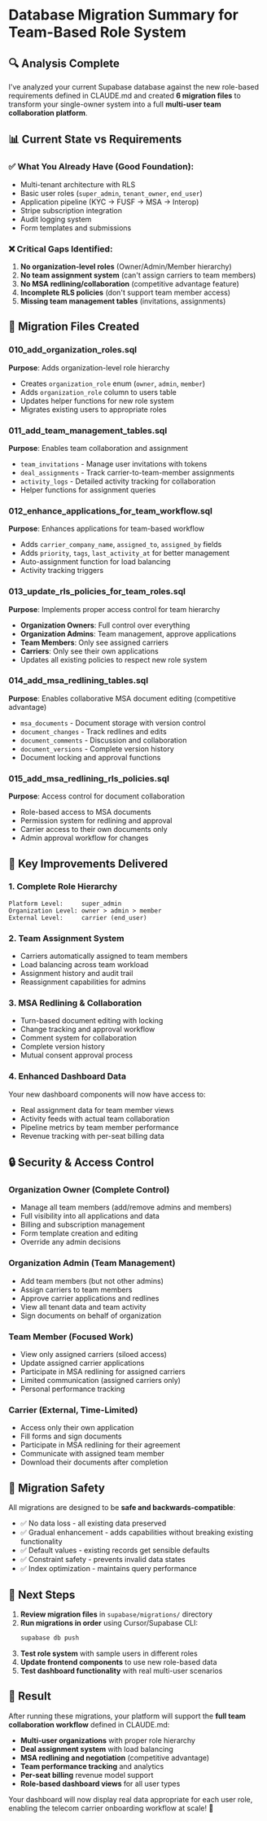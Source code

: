 # Database Migration Summary for Team-Based Role System

## 🔍 Analysis Complete

I've analyzed your current Supabase database against the new role-based requirements defined in CLAUDE.md and created **6 migration files** to transform your single-owner system into a full **multi-user team collaboration platform**.

## 📊 Current State vs Requirements

### ✅ **What You Already Have (Good Foundation):**
- Multi-tenant architecture with RLS
- Basic user roles (`super_admin`, `tenant_owner`, `end_user`) 
- Application pipeline (KYC → FUSF → MSA → Interop)
- Stripe subscription integration
- Audit logging system
- Form templates and submissions

### ❌ **Critical Gaps Identified:**
1. **No organization-level roles** (Owner/Admin/Member hierarchy)
2. **No team assignment system** (can't assign carriers to team members)
3. **No MSA redlining/collaboration** (competitive advantage feature)
4. **Incomplete RLS policies** (don't support team member access)
5. **Missing team management tables** (invitations, assignments)

## 🚀 Migration Files Created

### **010_add_organization_roles.sql**
**Purpose**: Adds organization-level role hierarchy
- Creates `organization_role` enum (`owner`, `admin`, `member`)
- Adds `organization_role` column to users table
- Updates helper functions for new role system
- Migrates existing users to appropriate roles

### **011_add_team_management_tables.sql** 
**Purpose**: Enables team collaboration and assignment
- `team_invitations` - Manage user invitations with tokens
- `deal_assignments` - Track carrier-to-team-member assignments  
- `activity_logs` - Detailed activity tracking for collaboration
- Helper functions for assignment queries

### **012_enhance_applications_for_team_workflow.sql**
**Purpose**: Enhances applications for team-based workflow
- Adds `carrier_company_name`, `assigned_to`, `assigned_by` fields
- Adds `priority`, `tags`, `last_activity_at` for better management
- Auto-assignment function for load balancing
- Activity tracking triggers

### **013_update_rls_policies_for_team_roles.sql**
**Purpose**: Implements proper access control for team hierarchy
- **Organization Owners**: Full control over everything
- **Organization Admins**: Team management, approve applications
- **Team Members**: Only see assigned carriers
- **Carriers**: Only see their own applications
- Updates all existing policies to respect new role system

### **014_add_msa_redlining_tables.sql**
**Purpose**: Enables collaborative MSA document editing (competitive advantage)
- `msa_documents` - Document storage with version control
- `document_changes` - Track redlines and edits
- `document_comments` - Discussion and collaboration  
- `document_versions` - Complete version history
- Document locking and approval functions

### **015_add_msa_redlining_rls_policies.sql**
**Purpose**: Access control for document collaboration
- Role-based access to MSA documents
- Permission system for redlining and approval
- Carrier access to their own documents only
- Admin approval workflow for changes

## 🎯 Key Improvements Delivered

### **1. Complete Role Hierarchy**
```
Platform Level:     super_admin
Organization Level: owner > admin > member  
External Level:     carrier (end_user)
```

### **2. Team Assignment System**
- Carriers automatically assigned to team members
- Load balancing across team workload
- Assignment history and audit trail
- Reassignment capabilities for admins

### **3. MSA Redlining & Collaboration**
- Turn-based document editing with locking
- Change tracking and approval workflow
- Comment system for collaboration
- Complete version history
- Mutual consent approval process

### **4. Enhanced Dashboard Data**
Your new dashboard components will now have access to:
- Real assignment data for team member views
- Activity feeds with actual team collaboration
- Pipeline metrics by team member performance
- Revenue tracking with per-seat billing data

## 🔒 Security & Access Control

### **Organization Owner** (Complete Control)
- Manage all team members (add/remove admins and members)
- Full visibility into all applications and data
- Billing and subscription management
- Form template creation and editing
- Override any admin decisions

### **Organization Admin** (Team Management)
- Add team members (but not other admins)
- Assign carriers to team members
- Approve carrier applications and redlines
- View all tenant data and team activity
- Sign documents on behalf of organization

### **Team Member** (Focused Work)
- View only assigned carriers (siloed access)
- Update assigned carrier applications
- Participate in MSA redlining for assigned carriers
- Limited communication (assigned carriers only)
- Personal performance tracking

### **Carrier** (External, Time-Limited)
- Access only their own application
- Fill forms and sign documents
- Participate in MSA redlining for their agreement
- Communicate with assigned team member
- Download their documents after completion

## 🚨 Migration Safety

All migrations are designed to be **safe and backwards-compatible**:
- ✅ No data loss - all existing data preserved
- ✅ Gradual enhancement - adds capabilities without breaking existing functionality
- ✅ Default values - existing records get sensible defaults
- ✅ Constraint safety - prevents invalid data states
- ✅ Index optimization - maintains query performance

## 📝 Next Steps

1. **Review migration files** in `supabase/migrations/` directory
2. **Run migrations in order** using Cursor/Supabase CLI:
   ```bash
   supabase db push
   ```
3. **Test role system** with sample users in different roles
4. **Update frontend components** to use new role-based data
5. **Test dashboard functionality** with real multi-user scenarios

## 🎉 Result

After running these migrations, your platform will support the **full team collaboration workflow** defined in CLAUDE.md:

- **Multi-user organizations** with proper role hierarchy
- **Deal assignment system** with load balancing
- **MSA redlining and negotiation** (competitive advantage)
- **Team performance tracking** and analytics
- **Per-seat billing** revenue model support
- **Role-based dashboard views** for all user types

Your dashboard will now display real data appropriate for each user role, enabling the telecom carrier onboarding workflow at scale! 🚀
